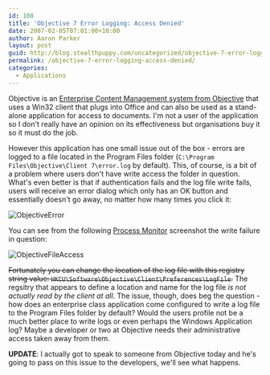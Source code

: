 ```yaml
---
id: 108
title: 'Objective 7 Error Logging: Access Denied'
date: 2007-02-05T07:01:00+10:00
author: Aaron Parker
layout: post
guid: http://blog.stealthpuppy.com/uncategorized/objective-7-error-logging-access-denied
permalink: /objective-7-error-logging-access-denied/
categories:
  - Applications
---
```

Objective is an [Enterprise Content Management system from Objective](http://www.objective.com/Products/Platform/index.html) that uses a Win32 client that plugs into Office and can also be used as a stand-alone application for access to documents. I'm not a user of the application so I don't really have an opinion on its effectiveness but organisations buy it so it must do the job.

However this application has one small issue out of the box - errors are logged to a file located in the Program Files folder (`C:\Program Files\Objective\Client 7\error.log` by default). This, of course, is a bit of a problem where users don't have write access the folder in question. What's even better is that if authentication fails and the log file write fails, users will receive an error dialog which only has an OK button and essentially doesn't go away, no matter how many times you click it:

![ObjectiveError]({{site.baseurl}}/media/2007/02/1000.14.813.ObjectiveError.png)

You can see from the following [Process Monitor](http://www.microsoft.com/technet/sysinternals/ProcessesAndThreads/processmonitor.mspx) screenshot the write failure in question:

![ObjectiveFileAccess]({{site.baseurl}}/media/2007/02/1000.14.814.ObjectiveFileAccess.png)

~~Fortunately you can change the location of the log file with this registry string value: `HKCU\Software\Objective\Client\Preferences\LogFile`.~~ The regsitry that appears to define a location and name for the log file _is not actually read by the client at all_. The issue, though, does beg the question - how does an enterprise class application come configured to write a log file to the Program Files folder by default? Would the users profile not be a much better place to write logs or even perhaps the Windows Application log? Maybe a developer or two at Objective needs their administrative access taken away from them.

**UPDATE**: I actually got to speak to someone from Objective today and he's going to pass on this issue to the developers, we'll see what happens.
